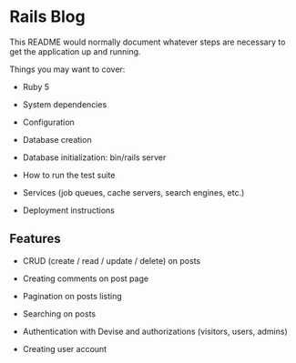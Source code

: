 # Rails Blog

This README would normally document whatever steps are necessary to get the
application up and running.

Things you may want to cover:

* Ruby 5

* System dependencies

* Configuration

* Database creation

* Database initialization: bin/rails server

* How to run the test suite

* Services (job queues, cache servers, search engines, etc.)

* Deployment instructions



## Features


* CRUD (create / read / update / delete) on posts

* Creating comments on post page

* Pagination on posts listing

* Searching on posts

* Authentication with Devise and authorizations (visitors, users, admins)

* Creating user account
